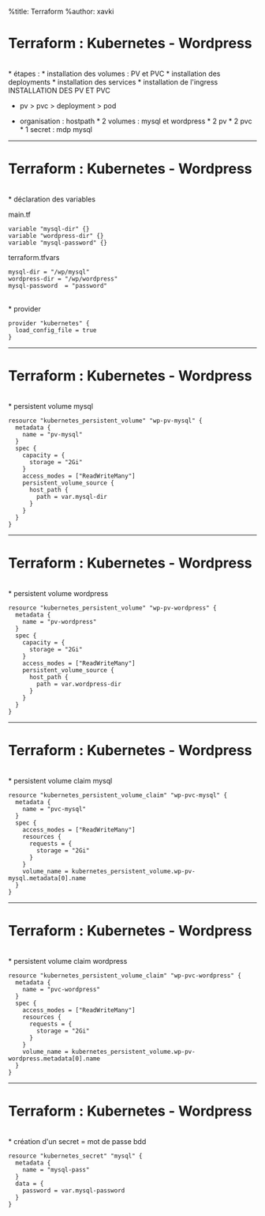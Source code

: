 %title: Terraform
%author: xavki


# Terraform : Kubernetes - Wordpress


<br>
* étapes :
		* installation des volumes : PV et PVC
		* installation des deployments
		* installation des services
		* installation de l'ingress


<br>
INSTALLATION DES PV ET PVC

* pv > pvc > deployment > pod

* organisation : hostpath
		* 2 volumes : mysql et wordpress
		* 2 pv
		* 2 pvc
		* 1 secret : mdp mysql

-------------------------------------------------------------------------

# Terraform : Kubernetes - Wordpress



<br>
* déclaration des variables

main.tf
```
variable "mysql-dir" {}
variable "wordpress-dir" {}
variable "mysql-password" {}
```

terraform.tfvars
```		
mysql-dir = "/wp/mysql"
wordpress-dir = "/wp/wordpress"
mysql-password  = "password"
```	

<br>
* provider

```
provider "kubernetes" {
  load_config_file = true
}
```

-------------------------------------------------------------------------

# Terraform : Kubernetes - Wordpress


<br>
* persistent volume mysql

```
resource "kubernetes_persistent_volume" "wp-pv-mysql" {
  metadata {
    name = "pv-mysql"
  }
  spec {
    capacity = {
      storage = "2Gi"
    }
    access_modes = ["ReadWriteMany"]
    persistent_volume_source {
      host_path {
        path = var.mysql-dir
      }
    }
  }
}
```


-------------------------------------------------------------------------

# Terraform : Kubernetes - Wordpress


<br>
* persistent volume wordpress

```
resource "kubernetes_persistent_volume" "wp-pv-wordpress" {
  metadata {
    name = "pv-wordpress"
  }
  spec {
    capacity = {
      storage = "2Gi"
    }
    access_modes = ["ReadWriteMany"]
    persistent_volume_source {
      host_path {
        path = var.wordpress-dir
      }
    }
  }
}
```


-------------------------------------------------------------------------

# Terraform : Kubernetes - Wordpress


<br>
* persistent volume claim mysql

```
resource "kubernetes_persistent_volume_claim" "wp-pvc-mysql" {
  metadata {
    name = "pvc-mysql"
  }
  spec {
    access_modes = ["ReadWriteMany"]
    resources {
      requests = {
        storage = "2Gi"
      }
    }
    volume_name = kubernetes_persistent_volume.wp-pv-mysql.metadata[0].name
  }
}
```


-------------------------------------------------------------------------

# Terraform : Kubernetes - Wordpress


<br>
* persistent volume claim wordpress

```
resource "kubernetes_persistent_volume_claim" "wp-pvc-wordpress" {
  metadata {
    name = "pvc-wordpress"
  }
  spec {
    access_modes = ["ReadWriteMany"]
    resources {
      requests = {
        storage = "2Gi"
      }
    }
    volume_name = kubernetes_persistent_volume.wp-pv-wordpress.metadata[0].name
  }
}
```


-------------------------------------------------------------------------

# Terraform : Kubernetes - Wordpress


<br>
* création d'un secret = mot de passe bdd

```
resource "kubernetes_secret" "mysql" {
  metadata {
    name = "mysql-pass"
  }
  data = {
    password = var.mysql-password
  }
}
```
